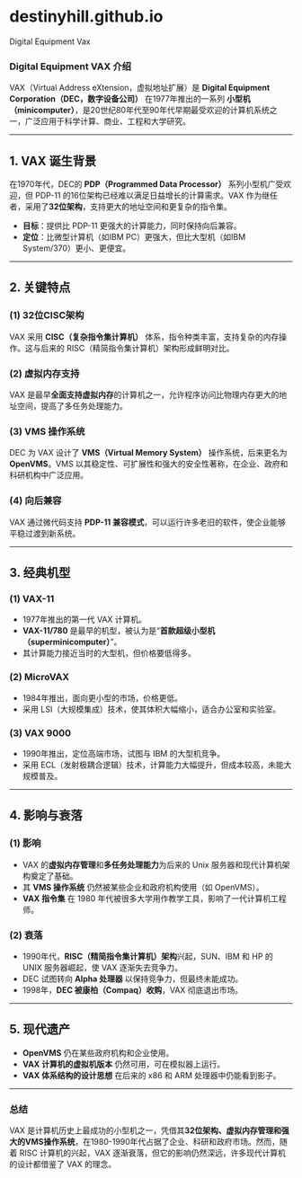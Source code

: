 # destinyhill.github.io

Digital Equipment Vax
### **Digital Equipment VAX 介绍**
VAX（Virtual Address eXtension，虚拟地址扩展）是 **Digital Equipment Corporation（DEC，数字设备公司）** 在1977年推出的一系列 **小型机（minicomputer）**，是20世纪80年代至90年代早期最受欢迎的计算机系统之一，广泛应用于科学计算、商业、工程和大学研究。

---

## **1. VAX 诞生背景**
在1970年代，DEC的 **PDP（Programmed Data Processor）** 系列小型机广受欢迎，但 PDP-11 的16位架构已经难以满足日益增长的计算需求。VAX 作为继任者，采用了**32位架构**，支持更大的地址空间和更复杂的指令集。

- **目标**：提供比 PDP-11 更强大的计算能力，同时保持向后兼容。
- **定位**：比微型计算机（如IBM PC）更强大，但比大型机（如IBM System/370）更小、更便宜。

---

## **2. 关键特点**
### **(1) 32位CISC架构**
VAX 采用 **CISC（复杂指令集计算机）** 体系，指令种类丰富，支持复杂的内存操作。这与后来的 RISC（精简指令集计算机）架构形成鲜明对比。

### **(2) 虚拟内存支持**
VAX 是最早**全面支持虚拟内存**的计算机之一，允许程序访问比物理内存更大的地址空间，提高了多任务处理能力。

### **(3) VMS 操作系统**
DEC 为 VAX 设计了 **VMS（Virtual Memory System）** 操作系统，后来更名为 **OpenVMS**。VMS 以其稳定性、可扩展性和强大的安全性著称，在企业、政府和科研机构中广泛应用。

### **(4) 向后兼容**
VAX 通过微代码支持 **PDP-11 兼容模式**，可以运行许多老旧的软件，使企业能够平稳过渡到新系统。

---

## **3. 经典机型**
### **(1) VAX-11**
- 1977年推出的第一代 VAX 计算机。
- **VAX-11/780** 是最早的机型，被认为是“**首款超级小型机（superminicomputer）**”。
- 其计算能力接近当时的大型机，但价格要低得多。

### **(2) MicroVAX**
- 1984年推出，面向更小型的市场，价格更低。
- 采用 LSI（大规模集成）技术，使其体积大幅缩小，适合办公室和实验室。

### **(3) VAX 9000**
- 1990年推出，定位高端市场，试图与 IBM 的大型机竞争。
- 采用 ECL（发射极耦合逻辑）技术，计算能力大幅提升，但成本较高，未能大规模普及。

---

## **4. 影响与衰落**
### **(1) 影响**
- VAX 的**虚拟内存管理**和**多任务处理能力**为后来的 Unix 服务器和现代计算机架构奠定了基础。
- 其 **VMS 操作系统** 仍然被某些企业和政府机构使用（如 OpenVMS）。
- **VAX 指令集** 在 1980 年代被很多大学用作教学工具，影响了一代计算机工程师。

### **(2) 衰落**
- 1990年代，**RISC（精简指令集计算机）架构**兴起，SUN、IBM 和 HP 的 UNIX 服务器崛起，使 VAX 逐渐失去竞争力。
- DEC 试图转向 **Alpha 处理器** 以保持竞争力，但最终未能成功。
- 1998年，**DEC 被康柏（Compaq）收购**，VAX 彻底退出市场。

---

## **5. 现代遗产**
- **OpenVMS** 仍在某些政府机构和企业使用。
- **VAX 计算机的虚拟机版本** 仍然可用，可在模拟器上运行。
- **VAX 体系结构的设计思想** 在后来的 x86 和 ARM 处理器中仍能看到影子。

---

### **总结**
VAX 是计算机历史上最成功的小型机之一，凭借其**32位架构、虚拟内存管理和强大的VMS操作系统**，在1980-1990年代占据了企业、科研和政府市场。然而，随着 RISC 计算机的兴起，VAX 逐渐衰落，但它的影响仍然深远，许多现代计算机的设计都借鉴了 VAX 的理念。
